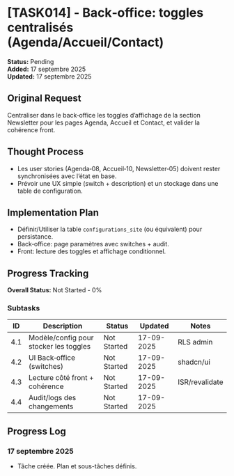 # [TASK014] - Back‑office: toggles centralisés (Agenda/Accueil/Contact)

**Status:** Pending  
**Added:** 17 septembre 2025  
**Updated:** 17 septembre 2025

## Original Request

Centraliser dans le back‑office les toggles d’affichage de la section Newsletter pour les pages Agenda, Accueil et Contact, et valider la cohérence front.

## Thought Process

- Les user stories (Agenda‑08, Accueil‑10, Newsletter‑05) doivent rester synchronisées avec l’état en base.
- Prévoir une UX simple (switch + description) et un stockage dans une table de configuration.

## Implementation Plan

- Définir/Utiliser la table `configurations_site` (ou équivalent) pour persistance.
- Back‑office: page paramètres avec switches + audit.
- Front: lecture des toggles et affichage conditionnel.

## Progress Tracking

**Overall Status:** Not Started - 0%

### Subtasks

| ID | Description | Status | Updated | Notes |
|----|-------------|--------|---------|-------|
| 4.1 | Modèle/config pour stocker les toggles | Not Started | 17-09-2025 | RLS admin |
| 4.2 | UI Back‑office (switches) | Not Started | 17-09-2025 | shadcn/ui |
| 4.3 | Lecture côté front + cohérence | Not Started | 17-09-2025 | ISR/revalidate |
| 4.4 | Audit/logs des changements | Not Started | 17-09-2025 | |

## Progress Log

### 17 septembre 2025

- Tâche créée. Plan et sous-tâches définis.
